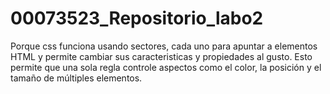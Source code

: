 # 00073523_Repositorio_labo2

Porque css funciona usando sectores, cada uno para apuntar a elementos HTML y permite cambiar sus caracteristicas y propiedades al gusto. Esto permite que una sola regla controle aspectos como el color, la posición y el tamaño de múltiples elementos. 